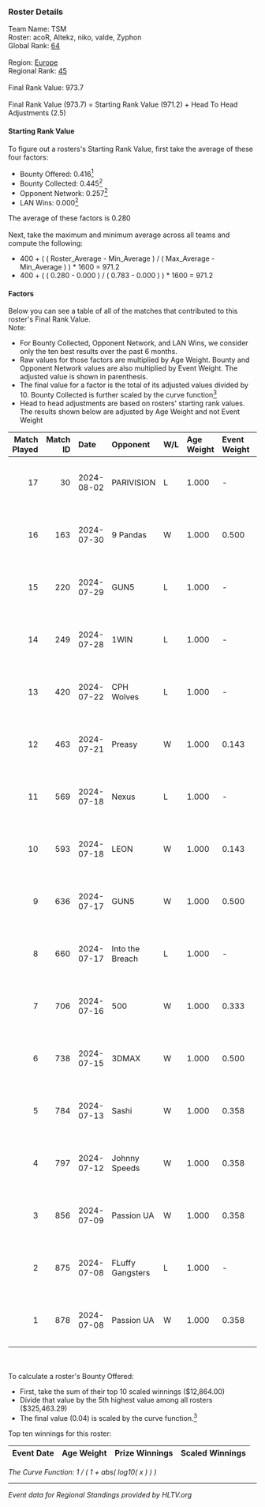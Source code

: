 ### Roster Details<br />
Team Name: TSM<br />
Roster: acoR, Altekz, niko, valde, Zyphon<br />
Global Rank: [64](../standings_global.md)<br />
<br />
Region: [Europe]( ../standings_europe.md)<br />
Regional Rank: [45]( ../standings_europe.md)<br />
<br />
Final Rank Value:  973.7<br />
<br />
Final Rank Value (973.7) = Starting Rank Value (971.2) + Head To Head Adjustments (2.5)<br />

#### Starting Rank Value<br />
To figure out a rosters's Starting Rank Value, first take the average of these four factors:<br />
- Bounty Offered: 0.416[<sup>1</sup>](#table2)
- Bounty Collected: 0.445[<sup>2</sup>](#table1)
- Opponent Network: 0.257[<sup>2</sup>](#table1)
- LAN Wins: 0.000[<sup>2</sup>](#table1)

The average of these factors is 0.280<br />
<br />
Next, take the maximum and minimum average across all teams and compute the following:<br />
- 400 + ( ( Roster_Average - Min_Average ) / ( Max_Average - Min_Average ) ) * 1600 = 971.2
- 400 + ( ( 0.280 - 0.000 ) / ( 0.783 - 0.000 ) ) * 1600 = 971.2


#### Factors<br />
Below you can see a table of all of the matches that contributed to this roster's Final Rank Value.<br />
Note:<br />

- For Bounty Collected, Opponent Network, and LAN Wins, we consider only the ten best results over the past 6 months.
- Raw values for those factors are multiplied by Age Weight. Bounty and Opponent Network values are also multiplied by Event Weight. The adjusted value is shown in parenthesis.
- The final value for a factor is the total of its adjusted values divided by 10. Bounty Collected is further scaled by the curve function[<sup>3</sup>](#curveFunction)
- Head to head adjustments are based on rosters' starting rank values. The results shown below are adjusted by Age Weight and not Event Weight
<span id="table1"></span><br />


| Match Played | Match ID | Date       | Opponent         | W/L | Age Weight | Event Weight | Bounty Collected | Opponent Network | LAN Wins  | H2H Adj. | Roster                            |
| -: | -: | :- | :- | :- | :- | :- | :- | :- | :- | -: | :- |
|           17 |       30 | 2024-08-02 | PARIVISION       | L   | 1.000      | -            | -                | -                | -         |   -10.29 | acoR, Altekz, niko, valde, Zyphon |
|           16 |      163 | 2024-07-30 | 9 Pandas         | W   | 1.000      | 0.500        | 0.082 (0.041)    | 0.691 (0.345)    | 0 (0.000) |    19.59 | acoR, Altekz, niko, valde, Zyphon |
|           15 |      220 | 2024-07-29 | GUN5             | L   | 1.000      | -            | -                | -                | -         |   -20.47 | acoR, Altekz, niko, valde, Zyphon |
|           14 |      249 | 2024-07-28 | 1WIN             | L   | 1.000      | -            | -                | -                | -         |   -16.48 | acoR, Altekz, niko, valde, Zyphon |
|           13 |      420 | 2024-07-22 | CPH Wolves       | L   | 1.000      | -            | -                | -                | -         |   -22.53 | acoR, Altekz, niko, valde, Zyphon |
|           12 |      463 | 2024-07-21 | Preasy           | W   | 1.000      | 0.143        | 0.012 (0.002)    | 0.224 (0.032)    | 0 (0.000) |     6.52 | acoR, Altekz, niko, valde, Zyphon |
|           11 |      569 | 2024-07-18 | Nexus            | L   | 1.000      | -            | -                | -                | -         |   -26.04 | acoR, Altekz, niko, valde, Zyphon |
|           10 |      593 | 2024-07-18 | LEON             | W   | 1.000      | 0.143        | 0.007 (0.001)    | 0.130 (0.019)    | 0 (0.000) |     3.41 | acoR, Altekz, niko, valde, Zyphon |
|            9 |      636 | 2024-07-17 | GUN5             | W   | 1.000      | 0.500        | 0.073 (0.036)    | 0.569 (0.285)    | 0 (0.000) |    11.70 | acoR, Altekz, niko, valde, Zyphon |
|            8 |      660 | 2024-07-17 | Into the Breach  | L   | 1.000      | -            | -                | -                | -         |   -28.38 | acoR, Altekz, niko, valde, Zyphon |
|            7 |      706 | 2024-07-16 | 500              | W   | 1.000      | 0.333        | 0.000 (0.000)    | 0.023 (0.008)    | 0 (0.000) |     0.80 | acoR, Altekz, niko, valde, Zyphon |
|            6 |      738 | 2024-07-15 | 3DMAX            | W   | 1.000      | 0.500        | 0.505 (0.252)    | 1.000 (0.500)    | 0 (0.000) |    26.90 | acoR, Altekz, niko, valde, Zyphon |
|            5 |      784 | 2024-07-13 | Sashi            | W   | 1.000      | 0.358        | 0.184 (0.066)    | 0.964 (0.345)    | 0 (0.000) |    22.68 | acoR, Altekz, niko, valde, Zyphon |
|            4 |      797 | 2024-07-12 | Johnny Speeds    | W   | 1.000      | 0.358        | 0.122 (0.044)    | 0.901 (0.322)    | 0 (0.000) |    25.02 | acoR, Altekz, niko, valde, Zyphon |
|            3 |      856 | 2024-07-09 | Passion UA       | W   | 1.000      | 0.358        | 0.172 (0.062)    | 1.000 (0.358)    | 0 (0.000) |    18.74 | acoR, Altekz, niko, valde, Zyphon |
|            2 |      875 | 2024-07-08 | FLuffy Gangsters | L   | 1.000      | -            | -                | -                | -         |   -27.33 | acoR, Altekz, niko, valde, Zyphon |
|            1 |      878 | 2024-07-08 | Passion UA       | W   | 1.000      | 0.358        | 0.172 (0.062)    | 1.000 (0.358)    | 0 (0.000) |    18.66 | acoR, Altekz, niko, valde, Zyphon |

<br />
<span id="table2"></span><br />
To calculate a roster's Bounty Offered:<br />

- First, take the sum of their top 10 scaled winnings ($12,864.00)
- Divide that value by the 5th highest value among all rosters ($325,463.29)
- The final value (0.04) is scaled by the curve function.[<sup>3</sup>](#curveFunction)

Top ten winnings for this roster:<br />

| Event Date | Age Weight | Prize Winnings | Scaled Winnings |
| :- | -: | :- | :- |


<span id="curveFunction"></span>_The Curve Function: 1 / ( 1 + abs( log10( x ) ) )_<br />

---
_Event data for Regional Standings provided by HLTV.org_<br />

